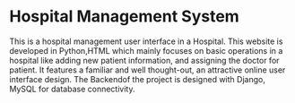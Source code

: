 # Hospital Management System
This is a hospital management user interface in a Hospital. This website is developed in Python,HTML which mainly focuses on basic operations in a hospital like adding new patient information, and assigning the doctor for patient. It features a familiar and well thought-out, an attractive online user interface design. The Backendof the project is designed with Django, MySQL for database connectivity.

